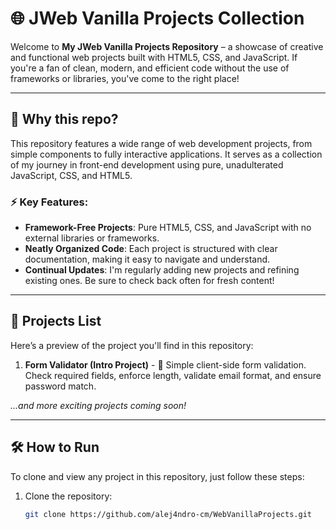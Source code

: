 # 🌐 JWeb Vanilla Projects Collection

Welcome to **My JWeb Vanilla Projects Repository** – a showcase of creative and functional web projects built with HTML5, CSS, and JavaScript. If you're a fan of clean, modern, and efficient code without the use of frameworks or libraries, you've come to the right place!

---

## 🚀 Why this repo?

This repository features a wide range of web development projects, from simple components to fully interactive applications. It serves as a collection of my journey in front-end development using pure, unadulterated JavaScript, CSS, and HTML5.

### ⚡️ Key Features:

- **Framework-Free Projects**: Pure HTML5, CSS, and JavaScript with no external libraries or frameworks.
- **Neatly Organized Code**: Each project is structured with clear documentation, making it easy to navigate and understand.
- **Continual Updates**: I'm regularly adding new projects and refining existing ones. Be sure to check back often for fresh content!

---

## 📂 Projects List

Here’s a preview of the project you'll find in this repository:

1. **Form Validator (Intro Project)** - 📝 Simple client-side form validation. Check required fields, enforce length, validate email format, and ensure password match.

_...and more exciting projects coming soon!_

---

## 🛠️ How to Run

To clone and view any project in this repository, just follow these steps:

1. Clone the repository:
   ```bash
   git clone https://github.com/alej4ndro-cm/WebVanillaProjects.git
   ```
